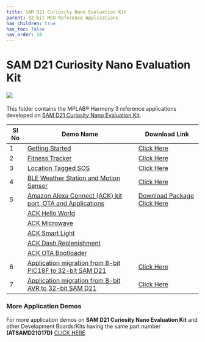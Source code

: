 ```yaml
---
title: SAM D21 Curiosity Nano Evaluation Kit
parent: 32-bit MCU Reference Applications
has_children: true
has_toc: false
nav_order: 18
---
```

# SAM D21 Curiosity Nano Evaluation Kit
<h4 align="left"> <img src = "image.jpg"> </h4>


This folder contains the MPLAB® Harmony 3 reference applications developed on [SAM D21 Curiosity Nano Evaluation Kit](https://www.microchip.com/Developmenttools/ProductDetails/DM320119).   

|SI No| Demo Name | Download Link |
| --- | --- | -- |
| 1 | [Getting Started](./samd21n_getting_started/readme.md) | [Click Here](https://github.com/Microchip-MPLAB-Harmony/reference_apps/releases/latest/download/samd21n_getting_started.zip) |
| 2 | [Fitness Tracker](./fitness_tracker/readme.md) | [Click Here](https://github.com/Microchip-MPLAB-Harmony/reference_apps/releases/latest/download/ble_fitness_tracker.zip) |
| 3 | [Location Tagged SOS](./location_sos/readme.md) | [Click Here](https://github.com/Microchip-MPLAB-Harmony/reference_apps/releases/latest/download/location_sos.zip) |
| 4 | [BLE  Weather Station and Motion Sensor](./ble_weather_station/readme.md) | [Click Here](https://github.com/Microchip-MPLAB-Harmony/reference_apps/releases/latest/download/ble_weather_station.zip) |
| 5 | [Amazon Alexa Connect (ACK) kit port, OTA and Applications](./samd21_amazon_ack/readme.md) | [Download Package Click Here](https://github.com/Microchip-MPLAB-Harmony/reference_apps/releases/latest/download/samd21_amazon_ack.zip) |
| | [ACK Hello World](./samd21_amazon_ack/applications/HelloWorld/readme.md) |  |
| | [ACK Microwave](./samd21_amazon_ack/applications/Microwave/readme.md)  | |
| | [ACK Smart Light](./samd21_amazon_ack/applications/SmartLight/readme.md) | |
| | [ACK Dash Replenishment](./samd21_amazon_ack/applications/DashReplenishment/readme.md) | |
| | [ACK OTA Bootloader](./samd21_amazon_ack/bootloader/readme.md) | |
| 6 | [Application migration from 8-bit PIC18F to 32-bit SAM D21](./pic18f_to_samd21_migration/readme.md) | [Click Here](https://github.com/Microchip-MPLAB-Harmony/reference_apps/releases/latest/download/pic18f_to_samd21_migration.zip)  |
| 7 | [Application migration from 8-bit AVR to 32-bit SAM D21](./atmega4809_to_samd21_migration/readme.md) | [Click Here](https://github.com/Microchip-MPLAB-Harmony/reference_apps/releases/latest/download/atmega4809_to_samd21_migration.zip)  |


### More Application Demos

For more application demos on **SAM D21 Curiosity Nano Evaluation Kit** and other Development Boards/Kits having the same part number **(ATSAMD21G17D)** <a href="https://mplab-discover.microchip.com/v1/itemtype/com.microchip.ide.project?s0=ATSAMD21G17D" target="_blank"> CLICK HERE </a>

